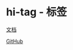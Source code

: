 # hi-tag - 标签

[文档](https://chenshuangxinxi.github.io/hi-uniapp-ui-guide/components/tag.html)

[GitHub](https://github.com/ChenShuangXinXi/hi-uniapp-ui)

